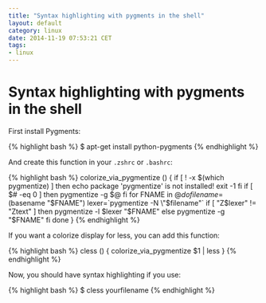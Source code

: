 ```yaml
---
title: "Syntax highlighting with pygments in the shell"
layout: default
category: linux
date: 2014-11-19 07:53:21 CET
tags:
- linux
---
```


# Syntax highlighting with pygments in the shell

First install Pygments:

{% highlight bash %}
$ apt-get install python-pygments
{% endhighlight %}

And create this function in your `.zshrc` or `.bashrc`:

{% highlight bash %}
colorize_via_pygmentize () {
    if [ ! -x $(which pygmentize) ]
    then
        echo package \'pygmentize\' is not installed!
        exit -1
    fi
    if [ $# -eq 0 ]
    then
        pygmentize -g $@
    fi
    for FNAME in $@
    do
        filename=$(basename "$FNAME") 
        lexer=`pygmentize -N \"$filename\"` 
        if [ "Z$lexer" != "Ztext" ]
        then
            pygmentize -l $lexer "$FNAME"
        else
            pygmentize -g "$FNAME"
        fi
    done
}
{% endhighlight %}

If you want a colorize display for less, you can add this function:

{% highlight bash %}
cless () {
    colorize_via_pygmentize $1 | less
}
{% endhighlight %}

Now, you should have syntax highlighting if you use:

{% highlight bash %}
$ cless yourfilename
{% endhighlight %}
